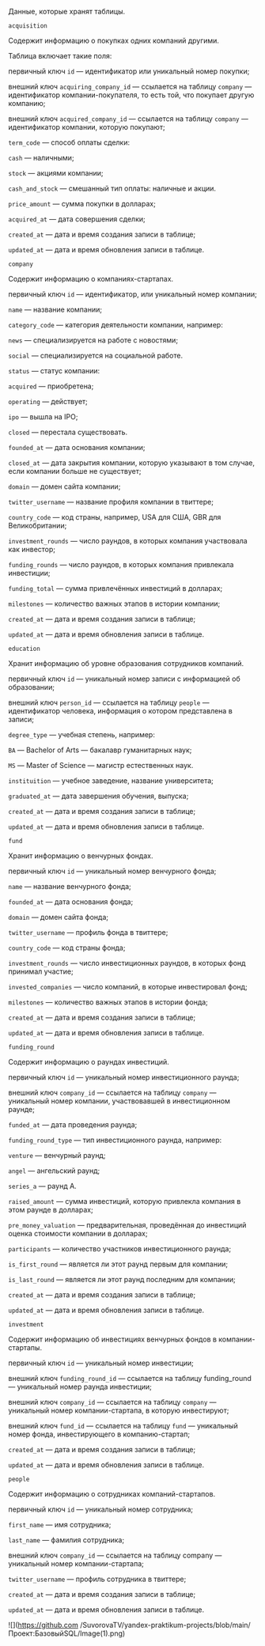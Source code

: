 Данные, которые хранят таблицы.

`acquisition`

Содержит информацию о покупках одних компаний другими.

Таблица включает такие поля:

первичный ключ `id` — идентификатор или уникальный номер покупки;

внешний ключ `acquiring_company_id` — ссылается на таблицу `company` — идентификатор компании-покупателя, то есть той, что покупает другую компанию;

внешний ключ `acquired_company_id` — ссылается на таблицу `company` — идентификатор компании, которую покупают;

`term_code` — способ оплаты сделки:

`cash` — наличными;

`stock` — акциями компании;

`cash_and_stock` — смешанный тип оплаты: наличные и акции.

`price_amount` — сумма покупки в долларах;

`acquired_at` — дата совершения сделки;

`created_at` — дата и время создания записи в таблице;

`updated_at` — дата и время обновления записи в таблице.

`company`

Содержит информацию о компаниях-стартапах.

первичный ключ `id` — идентификатор, или уникальный номер компании;

`name` — название компании;

`category_code` — категория деятельности компании, например:

`news` — специализируется на работе с новостями;

`social` — специализируется на социальной работе.

`status` — статус компании:

`acquired` — приобретена;

`operating` — действует;

`ipo` — вышла на IPO;

`closed` — перестала существовать.

`founded_at` — дата основания компании;

`closed_at` — дата закрытия компании, которую указывают в том случае, если компании больше не существует;

`domain` — домен сайта компании;

`twitter_username` — название профиля компании в твиттере;

`country_code` — код страны, например, USA для США, GBR для Великобритании;

`investment_rounds` — число раундов, в которых компания участвовала как инвестор;

`funding_rounds` — число раундов, в которых компания привлекала инвестиции;

`funding_total` — сумма привлечённых инвестиций в долларах;

`milestones` — количество важных этапов в истории компании;

`created_at` — дата и время создания записи в таблице;

`updated_at` — дата и время обновления записи в таблице.

`education`

Хранит информацию об уровне образования сотрудников компаний.

первичный ключ `id` — уникальный номер записи с информацией об образовании;

внешний ключ `person_id` — ссылается на таблицу `people` — идентификатор человека, информация о котором представлена в записи;

`degree_type` — учебная степень, например:

`BA` — Bachelor of Arts — бакалавр гуманитарных наук;

`MS` — Master of Science — магистр естественных наук.

`instituition` — учебное заведение, название университета;

`graduated_at` — дата завершения обучения, выпуска;

`created_at` — дата и время создания записи в таблице;

`updated_at` — дата и время обновления записи в таблице.

`fund`

Хранит информацию о венчурных фондах. 

первичный ключ `id` — уникальный номер венчурного фонда;

`name` — название венчурного фонда;

`founded_at` — дата основания фонда;

`domain` — домен сайта фонда;

`twitter_username` — профиль фонда в твиттере;

`country_code` — код страны фонда;

`investment_rounds` — число инвестиционных раундов, в которых фонд принимал участие;

`invested_companies` — число компаний, в которые инвестировал фонд;

`milestones` — количество важных этапов в истории фонда;

`created_at` — дата и время создания записи в таблице;

`updated_at` — дата и время обновления записи в таблице.

`funding_round`

Содержит информацию о раундах инвестиций. 

первичный ключ `id` — уникальный номер инвестиционного раунда;

внешний ключ `company_id` — ссылается на таблицу `company` — уникальный номер компании, участвовавшей в инвестиционном раунде;

`funded_at` — дата проведения раунда;

`funding_round_type` — тип инвестиционного раунда, например:

`venture` — венчурный раунд;

`angel` — ангельский раунд;

`series_a` — раунд А.

`raised_amount` — сумма инвестиций, которую привлекла компания в этом раунде в долларах;

`pre_money_valuation` — предварительная, проведённая до инвестиций оценка стоимости компании в долларах;

`participants` — количество участников инвестиционного раунда;

`is_first_round` — является ли этот раунд первым для компании;

`is_last_round` — является ли этот раунд последним для компании;

`created_at` — дата и время создания записи в таблице;

`updated_at` — дата и время обновления записи в таблице.

`investment`

Содержит информацию об инвестициях венчурных фондов в компании-стартапы.

первичный ключ `id` — уникальный номер инвестиции;

внешний ключ `funding_round_id` — ссылается на таблицу funding_round — уникальный номер раунда инвестиции;

внешний ключ `company_id` — ссылается на таблицу `company` — уникальный номер компании-стартапа, в которую инвестируют;

внешний ключ `fund_id` — ссылается на таблицу `fund` — уникальный номер фонда, инвестирующего в компанию-стартап;

`created_at` — дата и время создания записи в таблице;

`updated_at` — дата и время обновления записи в таблице.

`people`

Содержит информацию о сотрудниках компаний-стартапов.

первичный ключ `id` — уникальный номер сотрудника;

`first_name` — имя сотрудника;

`last_name` — фамилия сотрудника;

внешний ключ `company_id` — ссылается на таблицу company — уникальный номер компании-стартапа;

`twitter_username` — профиль сотрудника в твиттере;

`created_at` — дата и время создания записи в таблице;

`updated_at` — дата и время обновления записи в таблице.

![](https://github.com /SuvorovaTV/yandex-praktikum-projects/blob/main/Проект:БазовыйSQL/Image(1).png)
